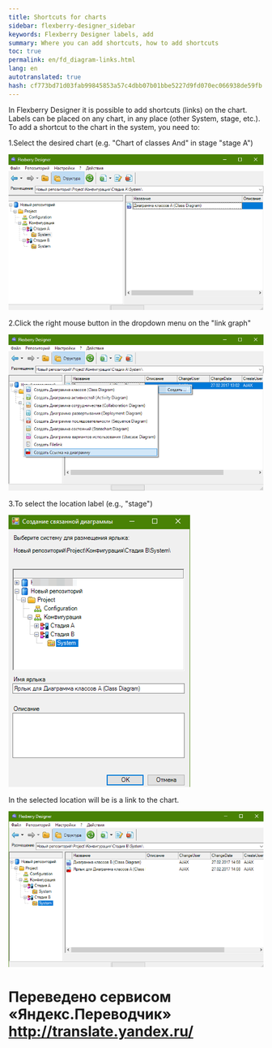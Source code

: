 ```yaml
--- 
title: Shortcuts for charts 
sidebar: flexberry-designer_sidebar 
keywords: Flexberry Designer labels, add 
summary: Where you can add shortcuts, how to add shortcuts 
toc: true 
permalink: en/fd_diagram-links.html 
lang: en 
autotranslated: true 
hash: cf773bd71d03fab99845853a57c4dbb07b01bbe5227d9fd070ec066938de59fb 
--- 
```


In Flexberry Designer it is possible to add shortcuts (links) on the chart. 
Labels can be placed on any chart, in any place (other System, stage, etc.). 
To add a shortcut to the chart in the system, you need to: 

1.Select the desired chart (e.g. "Chart of classes And" in stage "stage A") 

![](/images/pages/products/flexberry-designer/about/diagram-links1.png) 

2.Click the right mouse button in the dropdown menu on the "link graph" 

![](/images/pages/products/flexberry-designer/about/diagram-links2.png) 

3.To select the location label (e.g., "stage") 

![](/images/pages/products/flexberry-designer/about/diagram-links3.png) 

In the selected location will be is a link to the chart. 

![](/images/pages/products/flexberry-designer/about/diagram-links4.png) 




 # Переведено сервисом «Яндекс.Переводчик» http://translate.yandex.ru/